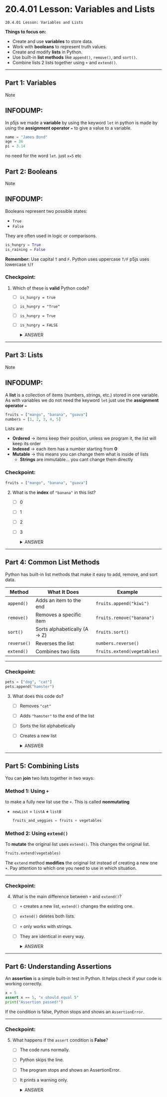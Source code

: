 # 20.4.01 Lesson: Variables and Lists
```
20.4.01 Lesson: Variables and Lists
```


**Things to focus on:**


* Create and use **variables** to store data.
* Work with **booleans** to represent truth values.
* Create and modify **lists** in Python.
* Use built-in **list methods** like `append()`, `remove()`, and `sort()`.
* Combine lists 2 lists together using `+` and `extend()`.


---


## **Part 1: Variables**
> [!NOTE]
> ## INFODUMP:
>
> In p5js we made a **variable** by using the keyword `let` in python is made by using the **assignment operator** `=` to give a value to a variable.
>
> ```python
> name = "James Bond"
> age = 36
> pi = 3.14
> ```
> no need for the word `let`.  just `x=5` etc



## **Part 2: Booleans**
> [!NOTE]
> ## INFODUMP:
>
> Booleans represent two possible states:
>
> * `True`
> * `False`
>
> They are often used in logic or comparisons.
>
> ```python
> is_hungry = True
> is_raining = False
> ```
> **Remember:** Use capital `T` and `F`. Python uses uppercase `T/F` p5js uses lowercase `t`/`f`



### **Checkpoint:**


1. Which of these is **valid** Python code?


   * [ ] `is_hungry = true`
   * [ ] `is_hungry = "True"`
   * [ ] `is_hungry = True`
   * [ ] `is_hungry = FALSE`




     <details>
       <summary>ANSWER</summary>


       C. `is_hungry = True`
     </details>






---


## **Part 3: Lists**
> [!NOTE]
> ## INFODUMP:
>
> A **list** is a collection of items (numbers, strings, etc.) stored in one variable. As with variables we do not need the keyword `let` just use the **assignment operator**  `=`
>
> ```python
> fruits = ["mango", "banana", "guava"]
> numbers = [1, 2, 3, 4, 5]
> ```
>
> Lists are:
>
> * **Ordered** → items keep their position, unless we program it, the list will keep its order
> * **Indexed** → each item has a number starting from **0**
> * **Mutable** → this means you can change them what is inside of lists
>   * **Strings** are immutable... you cant change them directly   



### **Checkpoint:**




```python
fruits = ["mango", "banana", "guava"]
```
2. What is the **index** of `"banana"` in this list?
   * [ ] 0
   * [ ] 1
   * [ ] 2
   * [ ] 3
     <details>
       <summary>ANSWER</summary>
       B. 1
     </details>




---


## **Part 4: Common List Methods**


Python has built-in list methods that make it easy to add, remove, and sort data.


| Method      | What It Does                 | Example                     |
| ----------- | ---------------------------- | --------------------------- |
| `append()`  | Adds an item to the end      | `fruits.append("kiwi")`     |
| `remove()`  | Removes a specific item      | `fruits.remove("banana")`   |
| `sort()`    | Sorts alphabetically (A → Z) | `fruits.sort()`             |
| `reverse()` | Reverses the list            | `numbers.reverse()`         |
| `extend()`  | Combines two lists           | `fruits.extend(vegetables)` |


---


### **Checkpoint:**


```python
pets = ["dog", "cat"]
pets.append("hamster")
```
3. What does this code do?




   * [ ] Removes `"cat"`
   * [ ] Adds `"hamster"` to the end of the list
   * [ ] Sorts the list alphabetically
   * [ ] Creates a new list
     <details>
       <summary>ANSWER</summary>
       B. Adds `"hamster"` to the end of the list
     </details>




---


## **Part 5: Combining Lists**


You can **join** two lists together in two ways:


### Method 1: Using `+`
to make a fully new list use the `+`. This is called **nonmutating**
* `newList` = `listA` **+** `listB`
   ```python
   fruits_and_veggies = fruits + vegetables
   ```


### Method 2: Using `extend()`
To **mutate** the original list  uses `extend()`. This changes the original list.


 ```python
 fruits.extend(vegetables)
 ```


The `extend` method **modifies** the original list instead of creating a new one `+`. Pay attention to which one you need to use in which situation.


---


### **Checkpoint:**


4. What is the main difference between `+` and `extend()`?


   * [ ] `+` creates a new list, `extend()` changes the existing one.
   * [ ] `extend()` deletes both lists.
   * [ ] `+` only works with strings.
   * [ ] They are identical in every way.
     <details>
       <summary>ANSWER</summary>


       A. `+` creates a new list, `extend()` changes the existing one.
     </details>






---


## **Part 6: Understanding Assertions**


An **assertion** is a simple built-in test in Python.
It helps check if your code is working correctly.


```python
x = 5
assert x == 5, "x should equal 5"
print("Assertion passed!")
```


If the condition is false, Python stops and shows an `AssertionError`.


---


### **Checkpoint:**


5. What happens if the `assert` condition is **False**?


   * [ ] The code runs normally.
   * [ ] Python skips the line.
   * [ ] The program stops and shows an AssertionError.
   * [ ] It prints a warning only.


     <details>
       <summary>ANSWER</summary>
       C. The program stops and shows an AssertionError.
     </details>

